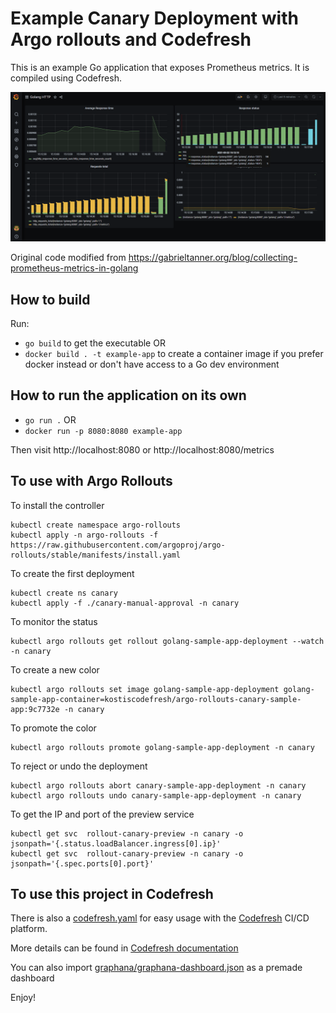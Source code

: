 # Example Canary Deployment with Argo rollouts and Codefresh


This is an example Go application that exposes Prometheus metrics.
It is compiled using Codefresh.

![Graphana Dashboard](graphana/graphana-dashboard.png)

Original code modified from https://gabrieltanner.org/blog/collecting-prometheus-metrics-in-golang

## How to build

Run:

 *  `go build` to get the executable OR
 *  `docker build . -t example-app` to create a container image if you prefer docker instead or don't have access to a Go dev environment

## How to run the application on its own

 * `go run .` OR
 * `docker run -p 8080:8080 example-app`

 Then visit http://localhost:8080 or http://localhost:8080/metrics

## To use with Argo Rollouts

To install the controller

```
kubectl create namespace argo-rollouts
kubectl apply -n argo-rollouts -f https://raw.githubusercontent.com/argoproj/argo-rollouts/stable/manifests/install.yaml
```

To create the first deployment

```
kubectl create ns canary
kubectl apply -f ./canary-manual-approval -n canary
```

To monitor the status

```
kubectl argo rollouts get rollout golang-sample-app-deployment --watch -n canary
```

To create a new color

```
kubectl argo rollouts set image golang-sample-app-deployment golang-sample-app-container=kostiscodefresh/argo-rollouts-canary-sample-app:9c7732e -n canary
```

To promote the color
```
kubectl argo rollouts promote golang-sample-app-deployment -n canary
```

To reject or undo the deployment

```
kubectl argo rollouts abort canary-sample-app-deployment -n canary
kubectl argo rollouts undo canary-sample-app-deployment -n canary
```

To get the IP and port of the preview service

```
kubectl get svc  rollout-canary-preview -n canary -o jsonpath='{.status.loadBalancer.ingress[0].ip}'
kubectl get svc  rollout-canary-preview -n canary -o jsonpath='{.spec.ports[0].port}'
```

## To use this project in Codefresh 


There is also a [codefresh.yaml](canary-manual-approval/codefresh.yaml) for easy usage with the [Codefresh](codefresh.io) CI/CD platform.


More details can be found in [Codefresh documentation](https://codefresh.io/docs/docs/ci-cd-guides/progressive-delivery/)

You can also import [graphana/graphana-dashboard.json](graphana/graphana-dashboard.json) as a premade dashboard


Enjoy!







